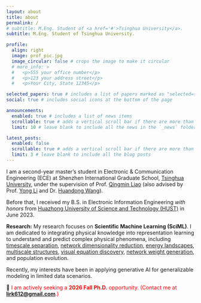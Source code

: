 ```yaml
---
layout: about
title: about
permalink: /
# subtitle: M.Eng. Student of <a href='#'>Tsinghua University</a>.
subtitle: M.Eng. Student of Tsinghua University.

profile:
  align: right
  image: prof_pic.jpg
  image_circular: false # crops the image to make it circular
  # more_info: >
  #   <p>555 your office number</p>
  #   <p>123 your address street</p>
  #   <p>Your City, State 12345</p>

selected_papers: true # includes a list of papers marked as "selected={true}"
social: true # includes social icons at the bottom of the page

announcements:
  enabled: true # includes a list of news items
  scrollable: true # adds a vertical scroll bar if there are more than 3 news items
  limit: 10 # leave blank to include all the news in the `_news` folder

latest_posts:
  enabled: false
  scrollable: true # adds a vertical scroll bar if there are more than 3 new posts items
  limit: 3 # leave blank to include all the blog posts
---
```


I am a second-year master’s student in Electronic & Communication Engineering (ECE) at Shenzhen International Graduate School, [Tsinghua University](https://www.tsinghua.edu.cn/en/), under the supervision of Prof. [Qingmin Liao](https://dblp.org/pid/13/322) (also advised by Prof. [Yong Li](https://scholar.google.com/citations?user=kmgzPeQAAAAJ&hl=en&oi=ao) and Dr. [Huandong Wang](https://scholar.google.com/citations?user=PNbioq0AAAAJ&hl=en&oi=ao)).

Before that, I received my B.S. in Electronic Information Engineering *with honors* from [Huazhong University of Science and Technology (HUST)](https://english.hust.edu.cn/) in June 2023.

**Research:** My research focuses on **Scientific Machine Learning (SciML)**. I am dedicated to integrating physical knowledge into representation learning to understand and predict complex physical phenomena, including [timescale separation](https://dl.acm.org/doi/abs/10.1145/3580305.3599858), [network dimensionality reduction](https://dl.acm.org/doi/abs/10.1145/3637528.3671968), [energy landscapes](https://openreview.net/forum?id=PxRATSTDlS), [multiscale structures](https://arxiv.org/abs/2505.02450), [visual equation discovery](https://arxiv.org/abs/2505.11940), [network weight generation](https://arxiv.org/abs/2505.02450), and population evolution.

Recently, my interests have been in applying generative AI for generalizable modeling in limited data scenarios.

📢 <span style="color: red;">I am actively seeking a <strong style="color: red;">2026 Fall Ph.D.</strong> opportunity. (Contact me at <strong style="color: red;">lirk612@gmail.com</strong>.)</span>

<!-- Write your biography here. Tell the world about yourself. Link to your favorite [subreddit](http://reddit.com). You can put a picture in, too. The code is already in, just name your picture `prof_pic.jpg` and put it in the `img/` folder.

Put your address / P.O. box / other info right below your picture. You can also disable any of these elements by editing `profile` property of the YAML header of your `_pages/about.md`. Edit `_bibliography/papers.bib` and Jekyll will render your [publications page](/al-folio/publications/) automatically.

Link to your social media connections, too. This theme is set up to use [Font Awesome icons](https://fontawesome.com/) and [Academicons](https://jpswalsh.github.io/academicons/), like the ones below. Add your Facebook, Twitter, LinkedIn, Google Scholar, or just disable all of them. -->

